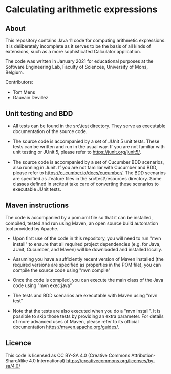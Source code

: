 # Calculating arithmetic expressions

## About

This repository contains Java 11 code for computing arithmetic expressions. It is deliberately incomplete as it serves to be the basis of all kinds of extensions,
such as a more sophisticated Calculator application.

The code was written in January 2021 for educational purposes at the Software Engineering Lab, Faculty of Sciences, University of Mons, Belgium.

Contributors:
* Tom Mens
* Gauvain Devillez

## Unit testing and BDD

* All tests can be found in the src\test directory. They serve as executable documentation of the source code.

* The source code is accompanied by a set of JUnit 5 unit tests. These tests can be written and run in the usual way. If you are not familiar with unit testing or JUnit 5, please refer to https://junit.org/junit5/.

* The source code is accompanied by a set of Cucumber BDD scenarios, also running in Junit. If you are not familiar with Cucumber and BDD, please refer to https://cucumber.io/docs/cucumber/.
The BDD scenarios are specified as .feature files in the src\test\resources directory. Some classes defined in src\test take care of converting these scenarios to executable JUnit tests.

## Maven instructions

The code is accompanied by a pom.xml file so that it can be installed, compiled, tested and run using Maven, an open source build automation tool provided by Apache.

* Upon first use of the code in this repository, you will need to run
  "mvn install"
to ensure that all required project dependencies (e.g. for Java, JUnit, Cucumber, and Maven) will be downloaded and installed locally.

* Assuming you have a sufficiently recent version of Maven installed (the required versions are specified as properties in the POM file), you can compile the source code using
  "mvn compile"
* Once the code is compiled, you can execute the main class of the Java code using
  "mvn exec:java"
  
* The tests and BDD scenarios are executable with Maven using
  "mvn test"
* Note that the tests are also executed when you do a "mvn install". It is possible to skip those tests by providing an extra parameter. For details of more advanced uses of Maven, please refer to its official documentation https://maven.apache.org/guides/.

## Licence

This code is licensed as CC BY-SA 4.0 (Creative Commons Attribution-ShareAlike 4.0 International)
https://creativecommons.org/licenses/by-sa/4.0/


